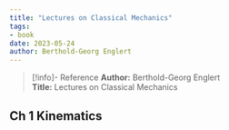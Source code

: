```yaml
---
title: "Lectures on Classical Mechanics"
tags:
- book
date: 2023-05-24
author: Berthold-Georg Englert
---
```

> [!info]- Reference
> **Author:** Berthold-Georg Englert <br>
> **Title:** Lectures on Classical Mechanics
## Ch 1 Kinematics

